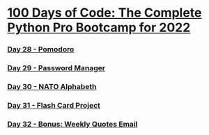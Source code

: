 # [100 Days of Code: The Complete Python Pro Bootcamp for 2022](https://www.udemy.com/course/100-days-of-code/)
 
### [Day 28 - Pomodoro](https://github.com/redrum88/100-Days-of-Code-Python-Bootcamp/tree/main/pomodoro)
### [Day 29 - Password Manager](https://github.com/redrum88/100-Days-of-Code-Python-Bootcamp/tree/main/password_manager)
### [Day 30 - NATO Alphabeth](https://github.com/redrum88/100-Days-of-Code-Python-Bootcamp/tree/main/NATOalphabet)
### [Day 31 - Flash Card Project](https://github.com/redrum88/100-Days-of-Code-Python-Bootcamp/tree/main/day_30_flash_card_project)
### [Day 32 - Bonus: Weekly Quotes Email](https://github.com/redrum88/100-Days-of-Code-Python-Bootcamp/tree/main/day32)
